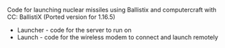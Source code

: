 Code for launching nuclear missiles using Ballistix and computercraft with CC: BallistiX (Ported version for 1.16.5)

- Launcher - code for the server to run on
- Launch - code for the wireless modem to connect and launch remotely

